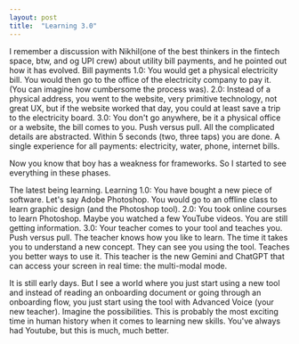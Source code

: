```yaml
---
layout: post
title:  "Learning 3.0"
---
```


I remember a discussion with Nikhil(one of the best thinkers in the fintech space, btw, and og UPI crew) about utility bill payments, and he pointed out how it has evolved.
Bill payments 1.0: You would get a physical electricity bill. You would then go to the office of the electricity company to pay it. (You can imagine how cumbersome the process was).
2.0: Instead of a physical address, you went to the website, very primitive technology, not great UX, but if the website worked that day, you could at least save a trip to the electricity board.
3.0: You don't go anywhere, be it a physical office or a website, the bill comes to you. Push versus pull. All the complicated details are abstracted. Within 5 seconds (two, three taps) you are done. A single experience for all payments: electricity, water, phone, internet bills.

Now you know that boy has a weakness for frameworks. So I started to see everything in these phases.

The latest being learning.
Learning 1.0: You have bought a new piece of software. Let's say Adobe Photoshop. You would go to an offline class to learn graphic design (and the Photoshop tool).
2.0: You took online courses to learn Photoshop. Maybe you watched a few YouTube videos. You are still getting information.
3.0: Your teacher comes to your tool and teaches you. Push versus pull. The teacher knows how you like to learn. The time it takes you to understand a new concept. They can see you using the tool. Teaches you better ways to use it. This teacher is the new Gemini and ChatGPT that can access your screen in real time: the multi-modal mode.

It is still early days. But I see a world where you just start using a new tool and instead of reading an onboarding document or going through an onboarding flow, you just start using the tool with Advanced Voice (your new teacher). Imagine the possibilities. This is probably the most exciting time in human history when it comes to learning new skills. You've always had Youtube, but this is much, much better.
